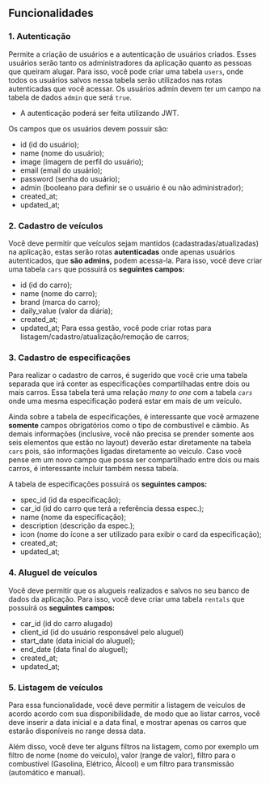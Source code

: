 ## Funcionalidades

### 1. **Autenticação**
Permite a criação de usuários e a autenticação de usuários criados.
Esses usuários serão tanto os administradores da aplicação quanto as pessoas que queiram alugar.
Para isso, você pode criar uma tabela `users`, onde todos os usuários salvos nessa tabela serão utilizados nas rotas autenticadas que você acessar.
Os usuários admin devem ter um campo na tabela de dados `admin` que será `true`.
* A autenticação poderá ser feita utilizando JWT.

Os campos que os usuários devem possuir são:

- id (id do usuário);
- name (nome do usuário);
- image (imagem de perfil do usuário);
- email (email do usuário);
- password (senha do usuário);
- admin (booleano para definir se o usuário é ou não administrador);
- created_at;
- updated_at;

### 2. **Cadastro de veículos**

Você deve permitir que veículos sejam mantidos (cadastradas/atualizadas) na aplicação, estas serão rotas **autenticadas** onde apenas usuários autenticados, que **são admins,** podem acessa-la. Para isso, você deve criar uma tabela `cars` que possuirá os **seguintes campos:** 

- id (id do carro);
- name (nome do carro);
- brand (marca do carro);
- daily_value (valor da diária);
- created_at;
- updated_at;
Para essa gestão, você pode criar rotas para listagem/cadastro/atualização/remoção de carros;

### 3. **Cadastro de especificações**

Para realizar o cadastro de carros, é sugerido que você crie uma tabela separada que irá conter as especificações compartilhadas entre dois ou mais carros. Essa tabela terá uma relação *many to one* com a tabela *`cars`* onde uma mesma especificação poderá estar em mais de um veículo.

Ainda sobre a tabela de especificações, é interessante que você armazene **somente** campos obrigatórios como o tipo de combustível e câmbio. As demais informações (inclusive, você não precisa se prender somente aos seis elementos que estão no layout) deverão estar diretamente na tabela `cars` pois, são informações ligadas diretamente ao veículo. Caso você pense em um novo campo que possa ser compartilhado entre dois ou mais carros, é interessante incluir também nessa tabela.

A tabela de especificações possuirá os **seguintes campos:**

- spec_id (id da especificação);
- car_id (id do carro que terá a referência dessa espec.);
- name (nome da especificação);
- description (descrição da espec.);
- icon (nome do ícone a ser utilizado para exibir o card da especificação);
- created_at;
- updated_at;

### 4. **Aluguel de veículos**

Você deve permitir que os alugueis realizados e salvos no seu banco de dados da aplicação. Para isso, você deve criar uma tabela `rentals` que possuirá os **seguintes campos:** 

- car_id (id do carro alugado)
- client_id (id do usuário responsável pelo aluguel)
- start_date (data inicial do aluguel);
- end_date (data final do aluguel);
- created_at;
- updated_at;

### 5. **Listagem de veículos**

Para essa funcionalidade, você deve permitir a listagem de veículos de acordo acordo com sua disponibilidade, de modo que ao listar carros, você deve inserir a data inicial e a data final, e mostrar apenas os carros que estarão disponíveis no range dessa data.

Além disso, você deve ter alguns filtros na listagem, como por exemplo um filtro de nome (nome do veículo), valor (range de valor), filtro para o combustível (Gasolina, Elétrico, Álcool) e um filtro para transmissão (automático e manual).
